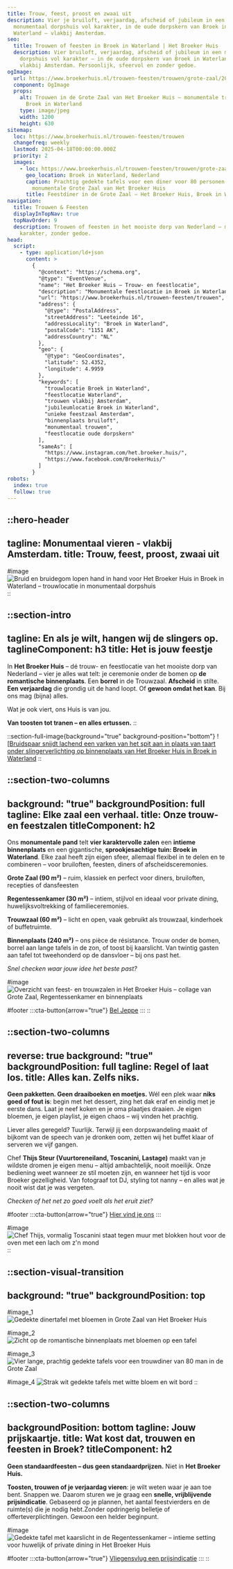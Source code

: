 ```yaml
---
title: Trouw, feest, proost en zwaai uit
description: Vier je bruiloft, verjaardag, afscheid of jubileum in een
  monumentaal dorpshuis vol karakter, in de oude dorpskern van Broek in
  Waterland – vlakbij Amsterdam.
seo:
  title: Trouwen of feesten in Broek in Waterland | Het Broeker Huis
  description: Vier bruiloft, verjaardag, afscheid of jubileum in een monumentaal
    dorpshuis vol karakter – in de oude dorpskern van Broek in Waterland,
    vlakbij Amsterdam. Persoonlijk, sfeervol en zonder gedoe.
ogImage:
  url: https://www.broekerhuis.nl/trouwen-feesten/trouwen/grote-zaal/20250310_BROEKERHUIS_GROTEZAAL_195_optimized.jpg
  component: OgImage
  props:
    alt: Trouwen in de Grote Zaal van Het Broeker Huis – monumentale trouwlocatie in
      Broek in Waterland
    type: image/jpeg
    width: 1200
    height: 630
sitemap:
  loc: https://www.broekerhuis.nl/trouwen-feesten/trouwen
  changefreq: weekly
  lastmod: 2025-04-18T00:00:00.000Z
  priority: 2
  images:
    - loc: https://www.broekerhuis.nl/trouwen-feesten/trouwen/grote-zaal/20250310_BROEKERHUIS_GROTEZAAL_187_optimized.jpg
      geo_location: Broek in Waterland, Nederland
      caption: Prachtig gedekte tafels voor een diner voor 80 personen in de
        monumentale Grote Zaal van Het Broeker Huis
      title: Feestdiner in de Grote Zaal – Het Broeker Huis, Broek in Waterland
navigation:
  title: Trouwen & Feesten
  displayInTopNav: true
  topNavOrder: 9
  description: Trouwen of feesten in het mooiste dorp van Nederland – met
    karakter, zonder gedoe.
head:
  script:
    - type: application/ld+json
      content: >
        {
          "@context": "https://schema.org",
          "@type": "EventVenue",
          "name": "Het Broeker Huis – Trouw- en feestlocatie",
          "description": "Monumentale feestlocatie in Broek in Waterland – vlakbij Amsterdam. Voor bruiloften, verjaardagen, jubilea en afscheidsceremonies.",
          "url": "https://www.broekerhuis.nl/trouwen-feesten/trouwen",
          "address": {
            "@type": "PostalAddress",
            "streetAddress": "Leeteinde 16",
            "addressLocality": "Broek in Waterland",
            "postalCode": "1151 AK",
            "addressCountry": "NL"
          },
          "geo": {
            "@type": "GeoCoordinates",
            "latitude": 52.4352,
            "longitude": 4.9959
          },
          "keywords": [
            "trouwlocatie Broek in Waterland",
            "feestlocatie Waterland",
            "trouwen vlakbij Amsterdam",
            "jubileumlocatie Broek in Waterland",
            "unieke feestzaal Amsterdam",
            "binnenplaats bruiloft",
            "monumentaal trouwen",
            "feestlocatie oude dorpskern"
          ],
          "sameAs": [
            "https://www.instagram.com/het.broeker.huis/",
            "https://www.facebook.com/BroekerHuis/"
          ]
        }
robots:
  index: true
  follow: true
---
```


::hero-header
---
tagline: Monumentaal vieren - vlakbij Amsterdam.
title: Trouw, feest, proost, zwaai uit
---
#image
![Bruid en bruidegom lopen hand in hand voor Het Broeker Huis in Broek in Waterland – trouwlocatie in monumentaal dorpshuis](2016-05-06-Sarah-Thomas-163.jpg)
::

::section-intro
---
tagline: En als je wilt, hangen wij de slingers op.
taglineComponent: h3
title: Het is jouw feestje
---
In **Het Broeker Huis** – dé trouw- en feestlocatie van het mooiste dorp van Nederland – vier je alles wat telt: je ceremonie onder de bomen op **de romantische binnenplaats**. Een **borrel** in de Trouwzaal. **Afscheid** in stilte. **Een verjaardag** die grondig uit de hand loopt. Of **gewoon omdat het kan**. Bij ons mag (bijna) alles.

Wat je ook viert, ons Huis is van jou.

**Van toosten tot tranen – en alles ertussen.**
::

::section-full-image{background="true" background-position="bottom"}
!\[[Bruidspaar snijdt lachend een varken van het spit aan in plaats van taart onder slingerverlichting op binnenplaats van Het Broeker Huis in Broek in Waterland](466686941_10230167123299992_4849252139870361658_n.JPG)
::

::section-two-columns
---
background: "true"
backgroundPosition: full
tagline: Elke zaal een verhaal.
title: Onze trouw- en feestzalen
titleComponent: h2
---
Ons **monumentale pand** telt **vier karaktervolle zalen** een **intieme binnenplaats** en een gigantische, **sprookjesachtige tuin: Broek in Waterland**. Elke zaal heeft zijn eigen sfeer, allemaal flexibel in te delen en te combineren – voor bruiloften, feesten, diners of afscheidsceremonies.

**Grote Zaal (90 m²)** – ruim, klassiek en perfect voor diners, bruiloften, recepties of dansfeesten

**Regentessenkamer (30 m²)** – intiem, stijlvol en ideaal voor private dining, huwelijksvoltrekking of familieceremonies.

**Trouwzaal (60 m²)** – licht en open, vaak gebruikt als trouwzaal, kinderhoek of buffetruimte.

**Binnenplaats (240 m²)** – ons pièce de résistance. Trouw onder de bomen, borrel aan lange tafels in de zon, of toost bij kaarslicht. Van twintig gasten aan tafel tot tweehonderd op de dansvloer – bij ons past het.

*Snel checken waar jouw idee het beste past?*

#image
![Overzicht van feest- en trouwzalen in Het Broeker Huis – collage van Grote Zaal, Regentessenkamer en binnenplaats](/BROEKERHUIS_COLLAGES_3x4_v1_SPACED.png)

#footer
  :::cta-button{arrow="true"}
  [Bel Jeppe](tel:+31204031314)
  :::
::

::section-two-columns
---
reverse: true
background: "true"
backgroundPosition: full
tagline: Regel of laat los.
title: Alles kan. Zelfs niks.
---
**Geen pakketten. Geen draaiboeken en moetjes.** Wél een plek waar **niks goed of fout is**: begin met het dessert, zing het dak eraf en eindig met je eerste dans. Laat je neef koken en je oma plaatjes draaien. Je eigen bloemen, je eigen playlist, je eigen chaos – wij vinden het prachtig.

Liever alles geregeld? Tuurlijk. Terwijl jij een dorpswandeling maakt of bijkomt van de speech van je dronken oom, zetten wij het buffet klaar of serveren we vijf gangen.

Chef **Thijs Steur (Vuurtoreneiland, Toscanini, Lastage)** maakt van je wildste dromen je eigen menu – altijd ambachtelijk, nooit moeilijk. Onze bediening weet wanneer ze stil moeten zijn, en wanneer het tijd is voor Broeker gezelligheid. Van fotograaf tot DJ, styling tot nanny – en alles wat je nooit wist dat je was vergeten.

*Checken of het net zo goed voelt als het eruit ziet?*

#footer
  :::cta-button{arrow="true"}
  [Hier vind je ons](/contact-parkeren)
  :::

#image
![Chef Thijs, vormalig Toscanini staat tegen muur met blokken hout voor de oven met een lach om z'n mond](/20250331_BROEKERHUIS_1815.JPG)
::

::section-visual-transition
---
background: "true"
backgroundPosition: top
---
#image_1
![Gedekte dinertafel met bloemen in Grote Zaal van Het Broeker Huis](/20250310_BROEKERHUIS_GROTEZAAL_093.JPG)

#image_2
![Zicht op de romantische binnenplaats met bloemen op een tafel](/20250331_BROEKERHUIS_0825.JPG)

#image_3
![Vier lange, prachtig gedekte tafels voor een trouwdiner van 80 man in de Grote Zaal](/20250310_BROEKERHUIS_GROTEZAAL_250.JPG)

#image_4
![Strak wit gedekte tafels met witte bloem en wit bord](/20250310_BROEKERHUIS_GROTEZAAL_095.JPG)
::

::section-two-columns
---
backgroundPosition: bottom
tagline: Jouw prijskaartje.
title: Wat kost dat, trouwen en feesten in Broek?
titleComponent: h2
---
**Geen standaardfeesten – dus geen standaardprijzen.** Niet in **Het Broeker Huis.**

**Toosten, trouwen of je verjaardag vieren**: je wilt weten waar je aan toe bent. Snappen we. Daarom sturen we je graag een **snelle, vrijblijvende prijsindicatie**. Gebaseerd op je plannen, het aantal feestvierders en de ruimte(s) die je nodig hebt.Zonder opdringerig belletje of offerteverplichtingen. Gewoon een helder beginpunt.

#image
![Gedekte tafel met kaarslicht in de Regentessenkamer – intieme setting voor huwelijk of private dining in Het Broeker Huis](/20250310_BROEKERHUIS_REGENTESSENKAMER_073.JPG)

#footer
  :::cta-button{arrow="true"}
  [Vliegensvlug een prijsindicatie](https://forms.gle/hcKaZm8pQmx9JsJr7)
  :::
::
